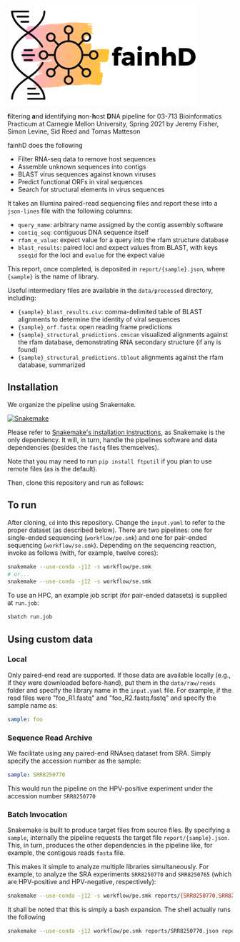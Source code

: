![](fainhD.png)

**f**iltering **a**nd **i**dentifying **n**on-**h**ost **D**NA pipeline for 03-713 Bioinformatics Practicum at Carnegie Mellon University, Spring 2021 by Jeremy Fisher, Simon Levine, Sid Reed and Tomas Matteson

fainhD does the following

- Filter RNA-seq data to remove host sequences
- Assemble unknown sequences into contigs
- BLAST virus sequences against known viruses
- Predict functional ORFs in viral sequences
- Search for structural elements in virus sequences

It takes an Illumina paired-read sequencing files and report these into a `json-lines` file with the following columns:

- `query_name`: arbitrary name assigned by the contig assembly software
- `contiq_seq`: contiguous DNA sequence itself
- `rfam_e_value`: expect value for a query into the rfam structure database
- `blast_results`: paired loci and expect values from BLAST, with keys `sseqid` for the loci and `evalue` for the expect value

This report, once completed, is deposited in `report/{sample}.json`, where `{sample}` is the name of library.

Useful intermediary files are available in the `data/processed` directory, including:

- `{sample}_blast_results.csv`: comma-delimited table of BLAST alignments to determine the identity of viral sequences
- `{sample}_orf.fasta`: open reading frame predictions
- `{sample}_structural_predictions.cmscan` visualized alignments against the rfam database, demonstrating RNA secondary structure (if any is found)
- `{sample}_structural_predictions.tblout` alignments against the rfam database, summarized

## Installation

We organize the pipeline using Snakemake.

[![Snakemake](https://img.shields.io/badge/snakemake-≥5.6.0-brightgreen.svg?style=flat)](https://snakemake.readthedocs.io)

Please refer to [Snakemake's installation instructions](https://snakemake.readthedocs.io/en/stable/getting_started/installation.html), as Snakemake is the only dependency. It will, in turn, handle the pipelines software and data dependencies (besides the `fastq` files themselves).

Note that you may need to run ```pip install ftputil``` if you plan to use remote files (as is the default).

Then, clone this repository and run as follows:

## To run
After cloning, `cd` into this repository. Change the `input.yaml` to refer to the proper dataset (as described below). There are two pipelines: one for single-ended sequencing (`workflow/pe.smk`) and one for pair-ended sequencing (`workflow/se.smk`). Depending on the sequencing reaction, invoke as follows (with, for example, twelve cores):
```bash
snakemake --use-conda -j12 -s workflow/pe.smk
# or...
snakemake --use-conda -j12 -s workflow/se.smk
```

To use an HPC, an example job script (for pair-ended datasets) is supplied at `run.job`:
```bash
sbatch run.job
```

## Using custom data

### Local

Only paired-end read are supported. If those data are available locally (e.g., if they were downloaded before-hand), put them in the `data/raw/reads` folder and specify the library name in the `input.yaml` file. For example, if the read files were "foo_R1.fastq" and "foo_R2.fastq.fastq" and specify the sample name as:

```yaml
sample: foo
```

### Sequence Read Archive

We facilitate using any paired-end RNAseq dataset from SRA. Simply specify the accession number as the sample:

```yaml
sample: SRR8250770 
```

This would run the pipeline on the HPV-positive experiment under the accession number `SRR8250770`

### Batch Invocation

Snakemake is built to produce target files from source files. By specifying a `sample`, internally the pipeline requests the target file `report/{sample}.json`. This, in turn, produces the other dependencies in the pipeline like, for example, the contigous reads `fasta` file.

This makes it simple to analyze multiple libraries simultaneously. For example, to analyze the SRA experiments `SRR8250770` and `SRR8250765` (which are HPV-positive and HPV-negative, respectively):

```bash
snakemake --use-conda -j12 -s workflow/pe.smk reports/{SRR8250770,SRR8250765}.json
```

It shall be noted that this is simply a bash expansion. The shell actually runs the following 

```bash
snakemake --use-conda -j12 workflow/pe.smk reports/SRR8250770.json reports/SRR8250765.json
```